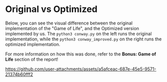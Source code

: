 # Original vs Optimized
Below, you can see the visual difference between the original implementation of the "Game of Life", and the Optimized version implemented by us. The `python3 conway.py` on the left runs the original implementation, while the `python3 conway_improved.py` on the right runs the optimized implementation.

For more information on how this was done, refer to the **Bonus: Game of Life** section of the report! 



https://github.com/user-attachments/assets/a5afceac-687e-45e5-9571-21374b60fff2

